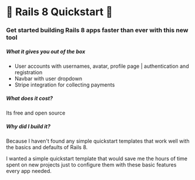 # 💎 Rails 8 Quickstart 🚀

### Get started building Rails 8 apps faster than ever with this new tool

##### What it gives you out of the box

- User accounts with usernames, avatar, profile page | authentication and registration
- Navbar with user dropdown
- Stripe integration for collecting payments


##### What does it cost?

Its free and open source


##### Why did I build it?

Because I haven't found any simple quickstart templates that work well with the basics and defaults of Rails 8.

I wanted a simple quickstart template that would save me the hours of time spent on new projects just to configure them with these basic features every app needed.

